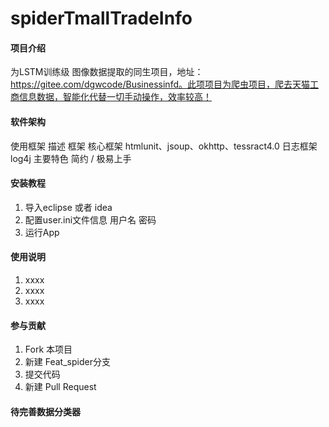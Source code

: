 # spiderTmallTradeInfo

#### 项目介绍
为LSTM训练级  图像数据提取的同生项目，地址：https://gitee.com/dgwcode/Businessinfd。此项项目为爬虫项目，爬去天猫工商信息数据，智能化代替一切手动操作，效率较高！


#### 软件架构

使用框架
描述	框架
核心框架	htmlunit、jsoup、okhttp、tessract4.0
日志框架     log4j
主要特色	 简约 / 极易上手

#### 安装教程

1. 导入eclipse 或者 idea
2. 配置user.ini文件信息 用户名 密码
3. 运行App

#### 使用说明

1. xxxx
2. xxxx
3. xxxx

#### 参与贡献

1. Fork 本项目
2. 新建 Feat_spider分支
3. 提交代码
4. 新建 Pull Request

#### 待完善数据分类器

